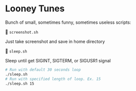 # Looney Tunes

Bunch of small, sometimes funny, sometimes useless scripts:

:radio_button: `screenshot.sh`

Just take screenshot and save in home directory

:radio_button: `sleep.sh`

Sleep until get SIGINT, SIGTERM, or SIGUSR1 signal

```bash
# Run with default 30 seconds loop
./sleep.sh
# Run with specified length of loop. Ex. 15
./sleep.sh 15
```